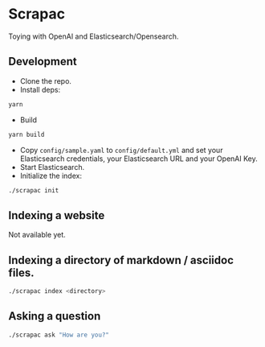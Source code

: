 # Scrapac

Toying with OpenAI and Elasticsearch/Opensearch.

## Development

- Clone the repo.
- Install deps:

```bash
yarn
```
- Build

```bash
yarn build
```

- Copy `config/sample.yaml` to `config/default.yml` and set your Elasticsearch credentials, your Elasticsearch URL and your OpenAI Key.
- Start Elasticsearch.
- Initialize the index:

```bash
./scrapac init
```

## Indexing a website

Not available yet.

## Indexing a directory of markdown / asciidoc files.

```bash
./scrapac index <directory>
```

## Asking a question

```bash
./scrapac ask "How are you?"
```
